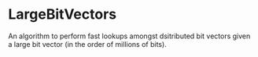 LargeBitVectors
===============

An algorithm to perform fast lookups amongst dsitributed bit vectors given a large bit vector (in the order of millions of bits).
